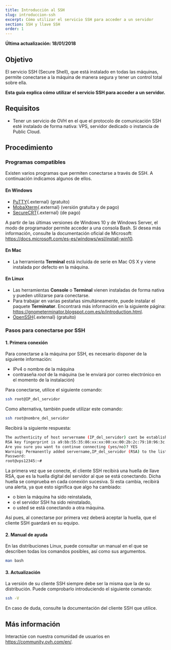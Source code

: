 ```yaml
---
title: Introducción al SSH
slug: introduccion-ssh
excerpt: Cómo utilizar el servicio SSH para acceder a un servidor
section: SSH y llave SSH
order: 1
---
```


**Última actualización: 18/01/2018**

## Objetivo

El servicio SSH (Secure Shell), que está instalado en todas las máquinas, permite conectarse a la máquina de manera segura y tener un control total sobre ella.

**Esta guía explica cómo utilizar el servicio SSH para acceder a un servidor.**

## Requisitos

- Tener un servicio de OVH en el que el protocolo de comunicación SSH esté instalado de forma nativa: VPS, servidor dedicado o instancia de Public Cloud. 


## Procedimiento

### Programas compatibles

Existen varios programas que permiten conectarse a través de SSH. A continuación indicamos algunos de ellos.

#### En Windows

- [PuTTY](http://www.putty.org/){.external} (gratuito)
- [MobaXterm](https://mobaxterm.mobatek.net/){.external} (versión gratuita y de pago)
- [SecureCRT](http://www.vandyke.com/products/securecrt/){.external} (de pago)

A partir de las últimas versiones de Windows 10 y de Windows Server, el modo de programador permite acceder a una consola Bash. Si desea más información, consulte la documentación oficial de Microsoft: <https://docs.microsoft.com/es-es/windows/wsl/install-win10>.

#### En Mac

- La herramienta **Terminal** está incluida de serie en Mac OS X y viene instalada por defecto en la máquina.


#### En Linux

- Las herramientas **Console** o **Terminal** vienen instaladas de forma nativa y pueden utilizarse para conectarse.
- Para trabajar en varias pestañas simultáneamente, puede instalar el paquete **Terminator**. Encontrará más información en la siguiente página: <https://gnometerminator.blogspot.com.es/p/introduction.html>.
- [OpenSSH](http://www.openssh.com){.external} (gratuito)


### Pasos para conectarse por SSH

#### 1. Primera conexión

Para conectarse a la máquina por SSH, es necesario disponer de la siguiente información:

- IPv4 o nombre de la máquina
- contraseña *root* de la máquina (se le enviará por correo electrónico en el momento de la instalación)


Para conectarse, utilice el siguiente comando:

```sh
ssh root@IP_del_servidor
```

Como alternativa, también puede utilizar este comando:

```sh
ssh root@nombre_del_servidor
```

Recibirá la siguiente respuesta:

```sh
The authenticity of host servername (IP_del_servidor) cant be established.
RSA key fingerprint is a9:bb:55:35:86:xx:xx:00:xx:00:2b:2c:79:10:96:3c.
Are you sure you want to continue connecting (yes/no)? YES
Warning: Permanently added servername,IP_del_servidor (RSA) to the list of known hosts.
Password:
root@vps12345:~#
```

La primera vez que se conecte, el cliente SSH recibirá una huella de llave RSA, que es la huella digital del servidor al que se está conectando. Dicha huella se comprueba en cada conexión sucesiva. Si esta cambia, recibirá una alerta, ya que esto significa que algo ha cambiado:

- o bien la máquina ha sido reinstalada, 
- o el servidor SSH ha sido reinstalado, 
- o usted se está conectando a otra máquina.

Así pues, al conectarse por primera vez deberá aceptar la huella, que el cliente SSH guardará en su equipo.


#### 2. Manual de ayuda

En las distribuciones Linux, puede consultar un manual en el que se describen todas los comandos posibles, así como sus argumentos.

```sh
man bash
```

#### 3. Actualización

La versión de su cliente SSH siempre debe ser la misma que la de su distribución. Puede comprobarlo introduciendo el siguiente comando: 

```sh
ssh -V
```

En caso de duda, consulte la documentación del cliente SSH que utilice. 


## Más información

Interactúe con nuestra comunidad de usuarios en <https://community.ovh.com/en/>.
